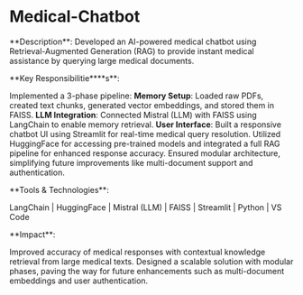# Medical-Chatbot
<p>**Description**:
Developed an AI-powered medical chatbot using Retrieval-Augmented Generation (RAG) to provide instant medical assistance by querying large medical documents.</p>
<p>**Key Responsibilitie****s**:

Implemented a 3-phase pipeline:
**Memory Setup**: Loaded raw PDFs, created text chunks, generated vector embeddings, and stored them in FAISS.
**LLM Integration**: Connected Mistral (LLM) with FAISS using LangChain to enable memory retrieval.
**User Interface**: Built a responsive chatbot UI using Streamlit for real-time medical query resolution.
Utilized HuggingFace for accessing pre-trained models and integrated a full RAG pipeline for enhanced response accuracy.
Ensured modular architecture, simplifying future improvements like multi-document support and authentication.</p>
<p>**Tools & Technologies**:

LangChain | HuggingFace | Mistral (LLM) | FAISS | Streamlit | Python | VS Code</p>
<p>**Impact**:

Improved accuracy of medical responses with contextual knowledge retrieval from large medical texts.
Designed a scalable solution with modular phases, paving the way for future enhancements such as multi-document embeddings and user authentication.
</p>

    
    
